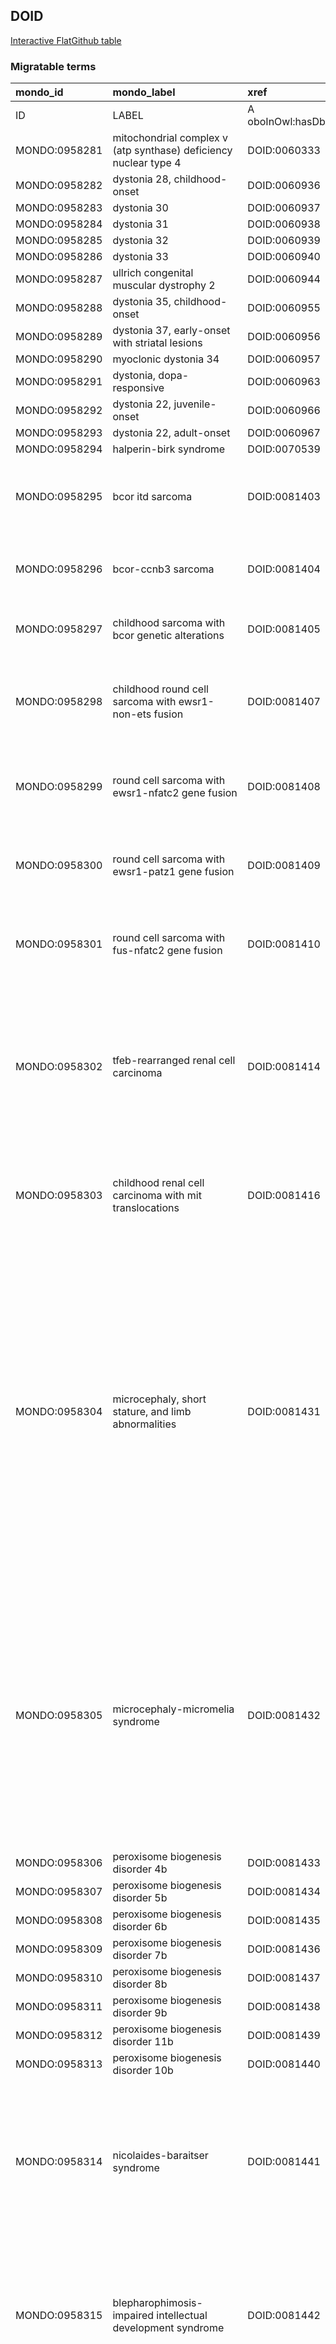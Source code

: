 ## DOID
[Interactive FlatGithub table](https://flatgithub.com/monarch-initiative/mondo-ingest?filename=src/ontology/slurp/doid.tsv)

### Migratable terms
| mondo_id      | mondo_label                                                               | xref                 | xref_source                | original_label                                                            | definition                                                                                                                                                                                                                                                                                                                                                                                                                                                                                                                                                                                                   | parents                                   |
|:--------------|:--------------------------------------------------------------------------|:---------------------|:---------------------------|:--------------------------------------------------------------------------|:-------------------------------------------------------------------------------------------------------------------------------------------------------------------------------------------------------------------------------------------------------------------------------------------------------------------------------------------------------------------------------------------------------------------------------------------------------------------------------------------------------------------------------------------------------------------------------------------------------------|:------------------------------------------|
| ID            | LABEL                                                                     | A oboInOwl:hasDbXref | >A oboInOwl:source SPLIT=| |                                                                           | A IAO:0000115                                                                                                                                                                                                                                                                                                                                                                                                                                                                                                                                                                                                | SC %                                      |
| MONDO:0958281 | mitochondrial complex v (atp synthase) deficiency nuclear type 4          | DOID:0060333         | MONDO:equivalentTo         | mitochondrial complex V (ATP synthase) deficiency nuclear type 4          |                                                                                                                                                                                                                                                                                                                                                                                                                                                                                                                                                                                                              | MONDO:0014471                             |
| MONDO:0958282 | dystonia 28, childhood-onset                                              | DOID:0060936         | MONDO:equivalentTo         | dystonia 28, childhood-onset                                              |                                                                                                                                                                                                                                                                                                                                                                                                                                                                                                                                                                                                              | MONDO:0003441|MONDO:0000426               |
| MONDO:0958283 | dystonia 30                                                               | DOID:0060937         | MONDO:equivalentTo         | dystonia 30                                                               |                                                                                                                                                                                                                                                                                                                                                                                                                                                                                                                                                                                                              | MONDO:0003441|MONDO:0000426               |
| MONDO:0958284 | dystonia 31                                                               | DOID:0060938         | MONDO:equivalentTo         | dystonia 31                                                               |                                                                                                                                                                                                                                                                                                                                                                                                                                                                                                                                                                                                              | MONDO:0003441|MONDO:0006025               |
| MONDO:0958285 | dystonia 32                                                               | DOID:0060939         | MONDO:equivalentTo         | dystonia 32                                                               |                                                                                                                                                                                                                                                                                                                                                                                                                                                                                                                                                                                                              | MONDO:0003441|MONDO:0006025               |
| MONDO:0958286 | dystonia 33                                                               | DOID:0060940         | MONDO:equivalentTo         | dystonia 33                                                               |                                                                                                                                                                                                                                                                                                                                                                                                                                                                                                                                                                                                              | MONDO:0003441|MONDO:0006025|MONDO:0000426 |
| MONDO:0958287 | ullrich congenital muscular dystrophy 2                                   | DOID:0060944         | MONDO:equivalentTo         | Ullrich congenital muscular dystrophy 2                                   |                                                                                                                                                                                                                                                                                                                                                                                                                                                                                                                                                                                                              | MONDO:0000355                             |
| MONDO:0958288 | dystonia 35, childhood-onset                                              | DOID:0060955         | MONDO:equivalentTo         | dystonia 35, childhood-onset                                              |                                                                                                                                                                                                                                                                                                                                                                                                                                                                                                                                                                                                              | MONDO:0003441|MONDO:0006025               |
| MONDO:0958289 | dystonia 37, early-onset with striatal lesions                            | DOID:0060956         | MONDO:equivalentTo         | dystonia 37, early-onset with striatal lesions                            |                                                                                                                                                                                                                                                                                                                                                                                                                                                                                                                                                                                                              | MONDO:0003441|MONDO:0006025               |
| MONDO:0958290 | myoclonic dystonia 34                                                     | DOID:0060957         | MONDO:equivalentTo         | myoclonic dystonia 34                                                     |                                                                                                                                                                                                                                                                                                                                                                                                                                                                                                                                                                                                              | MONDO:0003441|MONDO:0000426               |
| MONDO:0958291 | dystonia, dopa-responsive                                                 | DOID:0060963         | MONDO:equivalentTo         | dystonia, DOPA-responsive                                                 |                                                                                                                                                                                                                                                                                                                                                                                                                                                                                                                                                                                                              | MONDO:0006025|MONDO:0003441|MONDO:0000426 |
| MONDO:0958292 | dystonia 22, juvenile-onset                                               | DOID:0060966         | MONDO:equivalentTo         | dystonia 22, juvenile-onset                                               |                                                                                                                                                                                                                                                                                                                                                                                                                                                                                                                                                                                                              | MONDO:0003441|MONDO:0006025               |
| MONDO:0958293 | dystonia 22, adult-onset                                                  | DOID:0060967         | MONDO:equivalentTo         | dystonia 22, adult-onset                                                  |                                                                                                                                                                                                                                                                                                                                                                                                                                                                                                                                                                                                              | MONDO:0003441|MONDO:0006025               |
| MONDO:0958294 | halperin-birk syndrome                                                    | DOID:0070539         | MONDO:equivalentTo         | Halperin-Birk syndrome                                                    |                                                                                                                                                                                                                                                                                                                                                                                                                                                                                                                                                                                                              | MONDO:0006025|MONDO:0002254               |
| MONDO:0958295 | bcor itd sarcoma                                                          | DOID:0081403         | MONDO:equivalentTo         | BCOR ITD sarcoma                                                          | A sarcoma with BCOR genetic alterations that is characterized by the presence of BCOR internal tandem duplication.                                                                                                                                                                                                                                                                                                                                                                                                                                                                                           | MONDO:0958159                             |
| MONDO:0958296 | bcor-ccnb3 sarcoma                                                        | DOID:0081404         | MONDO:equivalentTo         | BCOR-CCNB3 sarcoma                                                        | A sarcoma with BCOR genetic alterations that is characterized by the presence of BCOR-CCNB3 fusion gene.                                                                                                                                                                                                                                                                                                                                                                                                                                                                                                     | MONDO:0958159                             |
| MONDO:0958297 | childhood sarcoma with bcor genetic alterations                           | DOID:0081405         | MONDO:equivalentTo         | childhood sarcoma with BCOR genetic alterations                           | A sarcoma with BCOR genetic alterations that occurs during childhood.                                                                                                                                                                                                                                                                                                                                                                                                                                                                                                                                        | MONDO:0958159                             |
| MONDO:0958298 | childhood round cell sarcoma with ewsr1-non-ets fusion                    | DOID:0081407         | MONDO:equivalentTo         | childhood round cell sarcoma with EWSR1-non-ETS fusion                    | A round cell sarcoma with EWSR1-non-ETS fusion that is characterized by EWSR1-non-ETS fusion that occurs during childhood.                                                                                                                                                                                                                                                                                                                                                                                                                                                                                   | MONDO:0958160                             |
| MONDO:0958299 | round cell sarcoma with ewsr1-nfatc2 gene fusion                          | DOID:0081408         | MONDO:equivalentTo         | round cell sarcoma with EWSR1-NFATC2 gene fusion                          | A round cell sarcoma with EWSR1-non-ETS fusion that is characterized by the presence of EWSR1-NFATC2 gene fusion.                                                                                                                                                                                                                                                                                                                                                                                                                                                                                            | MONDO:0958160                             |
| MONDO:0958300 | round cell sarcoma with ewsr1-patz1 gene fusion                           | DOID:0081409         | MONDO:equivalentTo         | round cell sarcoma with EWSR1-PATZ1 gene fusion                           | A round cell sarcoma with EWSR1-non-ETS fusion that is characterized by the presence of EWSR1-PATZ1 gene fusion.                                                                                                                                                                                                                                                                                                                                                                                                                                                                                             | MONDO:0958160                             |
| MONDO:0958301 | round cell sarcoma with fus-nfatc2 gene fusion                            | DOID:0081410         | MONDO:equivalentTo         | round cell sarcoma with FUS-NFATC2 gene fusion                            | A round cell sarcoma with EWSR1-non-ETS fusion that is characterized by the presence of FUS-NFATC2 gene fusion.                                                                                                                                                                                                                                                                                                                                                                                                                                                                                              | MONDO:0958160                             |
| MONDO:0958302 | tfeb-rearranged renal cell carcinoma                                      | DOID:0081414         | MONDO:equivalentTo         | TFEB-rearranged renal cell carcinoma                                      | A renal cell carcinoma with MiT translocations that is characterized by the presence of the chromosomal translocation t(6;11) which fuses the TFEB transcription factor gene, located on chromosome 6, with the MALAT1 gene, located on chromosome 11.                                                                                                                                                                                                                                                                                                                                                       | MONDO:0017886                             |
| MONDO:0958303 | childhood renal cell carcinoma with mit translocations                    | DOID:0081416         | MONDO:equivalentTo         | childhood renal cell carcinoma with MiT translocations                    | A renal cell carcinoma with MiT translocations that is characterized by a TFE3 or TFEB-rearranged renal cell carcinoma that occurs during childhood.                                                                                                                                                                                                                                                                                                                                                                                                                                                         | MONDO:0017886                             |
| MONDO:0958304 | microcephaly, short stature, and limb abnormalities                       | DOID:0081431         | MONDO:equivalentTo         | microcephaly, short stature, and limb abnormalities                       | An osteochondrodysplasia that is characterized by intrauterine growth retardation, microcephaly, variable short stature, and limb abnormalities mainly affecting the upper limb and radial ray and that has_material_basis_in homozygous or compound heterozygous mutation in the DONSON gene on chromosome 21q22. Biallelic mutation in the DONSON gene can also cause microcephaly-micromelia syndrome, a more severe disorder that usually results in intrauterine or perinatal death.                                                                                                                    | MONDO:0005516|MONDO:0006025               |
| MONDO:0958305 | microcephaly-micromelia syndrome                                          | DOID:0081432         | MONDO:equivalentTo         | microcephaly-micromelia syndrome                                          | A syndrome that is characterized by intrauterine growth retardation (IUGR), marked microcephaly, craniosynostosis, and severe malformation of the limbs, especially the arms and that has_material_basis_in homozygous mutation in the DONSON gene on chromosome 21q22. Biallelic mutation in the DONSON gene can also cause microcephaly, short stature, and limb abnormalities, a less severe disorder.                                                                                                                                                                                                    | MONDO:0002254                             |
| MONDO:0958306 | peroxisome biogenesis disorder 4b                                         | DOID:0081433         | MONDO:equivalentTo         | Peroxisome biogenesis disorder 4B                                         |                                                                                                                                                                                                                                                                                                                                                                                                                                                                                                                                                                                                              | MONDO:0019234|MONDO:0006025|MONDO:0000426 |
| MONDO:0958307 | peroxisome biogenesis disorder 5b                                         | DOID:0081434         | MONDO:equivalentTo         | Peroxisome biogenesis disorder 5B                                         |                                                                                                                                                                                                                                                                                                                                                                                                                                                                                                                                                                                                              | MONDO:0019234|MONDO:0006025               |
| MONDO:0958308 | peroxisome biogenesis disorder 6b                                         | DOID:0081435         | MONDO:equivalentTo         | Peroxisome biogenesis disorder 6B                                         |                                                                                                                                                                                                                                                                                                                                                                                                                                                                                                                                                                                                              | MONDO:0019234|MONDO:0006025               |
| MONDO:0958309 | peroxisome biogenesis disorder 7b                                         | DOID:0081436         | MONDO:equivalentTo         | Peroxisome biogenesis disorder 7B                                         |                                                                                                                                                                                                                                                                                                                                                                                                                                                                                                                                                                                                              | MONDO:0019234|MONDO:0006025               |
| MONDO:0958310 | peroxisome biogenesis disorder 8b                                         | DOID:0081437         | MONDO:equivalentTo         | Peroxisome biogenesis disorder 8B                                         |                                                                                                                                                                                                                                                                                                                                                                                                                                                                                                                                                                                                              | MONDO:0019234|MONDO:0006025               |
| MONDO:0958311 | peroxisome biogenesis disorder 9b                                         | DOID:0081438         | MONDO:equivalentTo         | Peroxisome biogenesis disorder 9B                                         |                                                                                                                                                                                                                                                                                                                                                                                                                                                                                                                                                                                                              | MONDO:0019234|MONDO:0006025               |
| MONDO:0958312 | peroxisome biogenesis disorder 11b                                        | DOID:0081439         | MONDO:equivalentTo         | Peroxisome biogenesis disorder 11B                                        |                                                                                                                                                                                                                                                                                                                                                                                                                                                                                                                                                                                                              | MONDO:0019234|MONDO:0006025               |
| MONDO:0958313 | peroxisome biogenesis disorder 10b                                        | DOID:0081440         | MONDO:equivalentTo         | Peroxisome biogenesis disorder 10B                                        |                                                                                                                                                                                                                                                                                                                                                                                                                                                                                                                                                                                                              | MONDO:0019234|MONDO:0006025               |
| MONDO:0958314 | nicolaides-baraitser syndrome                                             | DOID:0081441         | MONDO:equivalentTo         | Nicolaides-Baraitser syndrome                                             | A syndrome that is characterized by severely impaired intellectual development, early-onset seizures, short stature, dysmorphic facial features, and sparse hair and that has_material_basis_in heterozygous mutation in the SMARCA2 gene on chromosome 9p24.                                                                                                                                                                                                                                                                                                                                                | MONDO:0000426|MONDO:0002254               |
| MONDO:0958315 | blepharophimosis-impaired intellectual development syndrome               | DOID:0081442         | MONDO:equivalentTo         | blepharophimosis-impaired intellectual development syndrome               | A syndrome that is characterized by a distinct facial appearance with blepharophimosis and global development delay and that has_material_basis_in heterozygous mutation in the SMARCA2 gene on chromosome 9p24.                                                                                                                                                                                                                                                                                                                                                                                             | MONDO:0002254|MONDO:0000426               |
| MONDO:0958316 | stolerman neurodevelopmental syndrome                                     | DOID:0081443         | MONDO:equivalentTo         | Stolerman neurodevelopmental syndrome                                     | A syndrome that is characterized by developmental delay, often with motor and speech delay, mildly impaired intellectual development (in most patients), learning difficulties, and behavioral abnormalities, including autism spectrum disorder and that has_material_basis_in heterozygous mutation in the KDM6B gene on chromosome 17p13.                                                                                                                                                                                                                                                                 | MONDO:0002254                             |
| MONDO:0958317 | neurodevelopmental disorder with poor growth and behavioral abnormalities | DOID:0081444         | MONDO:equivalentTo         | neurodevelopmental disorder with poor growth and behavioral abnormalities | An autosomal recessive intellectual developmental disorder that is characterized by global developmental delay, moderately to severely impaired intellectual development, often with absent speech, and behavioral abnormalities, including hyperactivity, short attention span, and ADHD and that has_material_basis_in homozygous or compound heterozygous mutation in the ATP9A gene on chromosome 20q13.                                                                                                                                                                                                 | MONDO:0019502                             |
| MONDO:0958318 | chronic inflammatory demyelinating polyneuritis                           | DOID:2536            | MONDO:equivalentTo         | chronic inflammatory demyelinating polyneuritis                           |                                                                                                                                                                                                                                                                                                                                                                                                                                                                                                                                                                                                              | MONDO:0002336                             |
| MONDO:0958319 | congenital kyphosis                                                       | DOID:4668            | MONDO:equivalentTo         | congenital kyphosis                                                       |                                                                                                                                                                                                                                                                                                                                                                                                                                                                                                                                                                                                              |                                           |
| MONDO:0958320 | postural kyphosis                                                         | DOID:9373            | MONDO:equivalentTo         | postural kyphosis                                                         |                                                                                                                                                                                                                                                                                                                                                                                                                                                                                                                                                                                                              |                                           |
| MONDO:0958359 | childhood spinal muscular atrophy                                         | DOID:0060160         | MONDO:equivalentTo         | childhood spinal muscular atrophy                                         |                                                                                                                                                                                                                                                                                                                                                                                                                                                                                                                                                                                                              | MONDO:0001516                             |
| MONDO:0958360 | cholesterol-ester transfer protein deficiency                             | DOID:0111368         | MONDO:equivalentTo         | cholesterol-ester transfer protein deficiency                             |                                                                                                                                                                                                                                                                                                                                                                                                                                                                                                                                                                                                              | MONDO:0002525                             |
| MONDO:0968961 | interstitial lung disease 1                                               | DOID:0060941         | MONDO:equivalentTo         | interstitial lung disease 1                                               |                                                                                                                                                                                                                                                                                                                                                                                                                                                                                                                                                                                                              | MONDO:0000426|MONDO:0015925|MONDO:0006025 |
| MONDO:0968962 | ullrich congenital muscular dystrophy 1b                                  | DOID:0060942         | MONDO:equivalentTo         | Ullrich congenital muscular dystrophy 1B                                  |                                                                                                                                                                                                                                                                                                                                                                                                                                                                                                                                                                                                              | MONDO:0000355                             |
| MONDO:0968963 | ullrich congenital muscular dystrophy 1c                                  | DOID:0060943         | MONDO:equivalentTo         | Ullrich congenital muscular dystrophy 1C                                  |                                                                                                                                                                                                                                                                                                                                                                                                                                                                                                                                                                                                              | MONDO:0000355                             |
| MONDO:0968964 | amelogenesis imperfecta type 1k                                           | DOID:0060945         | MONDO:equivalentTo         | amelogenesis imperfecta type 1K                                           |                                                                                                                                                                                                                                                                                                                                                                                                                                                                                                                                                                                                              | MONDO:0019507                             |
| MONDO:0968965 | ullrich congenital muscular dystrophy 1a                                  | DOID:0060946         | MONDO:equivalentTo         | Ullrich congenital muscular dystrophy 1A                                  | An Ullrich congenital muscular dystrophy characterized by  generalized muscle weakness and striking hypermobility of distal joints in conjunction with variable contractures of more proximal joints and normal intelligence  that has_material_basis_in homozygous, compound heterozygous, or heterozygous mutation in the COL6A1 gene on chromosome 21q22.                                                                                                                                                                                                                                                 | MONDO:0000355                             |
| MONDO:0968966 | autosomal recessive intellectual developmental disorder 82                | DOID:0060947         | MONDO:equivalentTo         | autosomal recessive intellectual developmental disorder 82                | An autosomal recessive intellectual developmental disorder characterized by global developmental delay with motor and speech delay, variably impaired intellectual development, and behavioral abnormalities has_material_basis_in homozygous mutation in the NSUN6 gene on chromosome 10p12.                                                                                                                                                                                                                                                                                                                | MONDO:0019502                             |
| MONDO:0968967 | sickle cell disease                                                       | DOID:0081445         | MONDO:equivalentTo         | sickle cell disease                                                       | A blood protein disease that is characterized by chronic hemolytic anemia and intermittent vaso-occlusive events that result in tissue ischemia leading to acute and chronic pain as well as organ damage that can affect any organ system, resulting from the replacement of one of the beta-globin subunits in hemoglobin with atypical hemoglobin molecules called hemoglobin S which can distort red blood cells into a sickle or crescent shape. Sickle cell disease subtypes should include a detailed genotypic description for the hemoglobin molecules (e.g., Hb S/S, Hb S/C, Hb S/β0-thalassemia). | MONDO:0003804                             |
| MONDO:0968968 | dimethylglycine dehydrogenase deficiency                                  | DOID:0081446         | MONDO:equivalentTo         | dimethylglycine dehydrogenase deficiency                                  | An amino acid metabolic disorder that is characterized by a fish-like odor, chronic fatigue, and increased level of the muscle form of creatine kinase in serum and that has_material_basis_in homozygous mutation in the DMGDH on chromosome 5q14.                                                                                                                                                                                                                                                                                                                                                          | MONDO:0004736|MONDO:0006025               |
| MONDO:0968969 | cone-rod dystrophy 21                                                     | DOID:0081447         | MONDO:equivalentTo         | cone-rod dystrophy 21                                                     | A cone-rod dystrophy that has_material_basis_in homozygous or compound heterozygous mutation in the DRAM2 gene on chromosome 1p13.                                                                                                                                                                                                                                                                                                                                                                                                                                                                           | MONDO:0006025|MONDO:0015993               |
| MONDO:0968970 | cone-rod dystrophy 22                                                     | DOID:0081448         | MONDO:equivalentTo         | cone-rod dystrophy 22                                                     | A cone-rod dystrophy that is characterized by loss of central vision due to cone photoreceptor degeneration, with onset of symptoms ranging from the first to fifth decades of life and that has_material_basis_in homozygous mutation in the TLCD3B gene on chromosome 16p11.                                                                                                                                                                                                                                                                                                                               | MONDO:0006025|MONDO:0015993               |
| MONDO:0968971 | cone-rod dystrophy 24                                                     | DOID:0081449         | MONDO:equivalentTo         | cone-rod dystrophy 24                                                     | A cone-rod dystrophy that is characterized by night blindness, defective color vision, and reduced visual acuity and that has_material_basis_in heterozygous mutation in the UNC119 gene on chromosome 17q11.                                                                                                                                                                                                                                                                                                                                                                                                | MONDO:0000426|MONDO:0015993               |
| MONDO:0968972 | hyperimmunoglobulinemia d periodic fever syndrome                         | DOID:0081450         | MONDO:equivalentTo         | hyperimmunoglobulinemia D periodic fever syndrome                         | A hyperimmunoglobulin syndrome that is characterized as periodic fever from early infancy accompanied by elevated serum C-reactive protein and that has_material_basis_in homozygous or compound heterozygous mutation in the gene encoding mevalonate kinase (MVK) on chromosome 12q24.                                                                                                                                                                                                                                                                                                                     | MONDO:0002468                             |
| MONDO:0968973 | pfapa syndrome                                                            | DOID:0081451         | MONDO:equivalentTo         | PFAPA syndrome                                                            | An autoimmune disease that is characterized by recurrent febrile episodes associated with aphthous stomatitis, pharyngitis and cervical adenitis.                                                                                                                                                                                                                                                                                                                                                                                                                                                            | MONDO:0007179                             |
| MONDO:0968974 | large b-cell lymphoma                                                     | DOID:0081452         | MONDO:equivalentTo         | large B-cell lymphoma                                                     | A B-cell lymphoma that is characterized by large lymphoid cells of the B-cell lineage that by definition form sheets or clusters.                                                                                                                                                                                                                                                                                                                                                                                                                                                                            | MONDO:0004095                             |